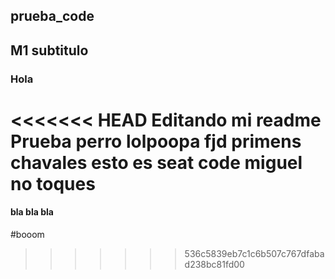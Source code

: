 ## prueba_code
## M1 subtitulo
### Hola
<<<<<<< HEAD
Editando mi readme
Prueba perro
lolpoopa
fjd
primens
chavales esto es seat code
miguel no toques
=======
#### bla bla bla

#booom
>>>>>>> 536c5839eb7c1c6b507c767dfabad238bc81fd00
